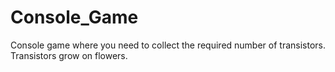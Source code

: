 # Console_Game

Console game where you need to collect the required number of transistors. Transistors grow on flowers.
